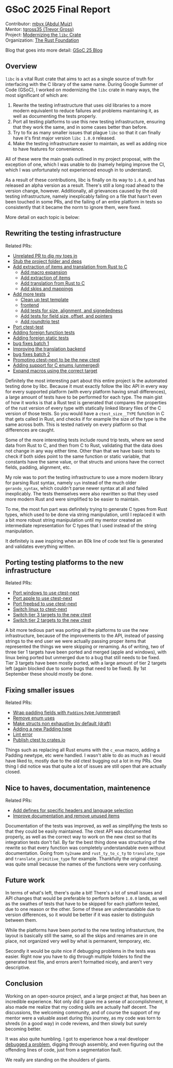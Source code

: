 # GSoC 2025 Final Report

Contributor: [mbyx (Abdul Muiz)](https://github.com/mbyx)  
Mentor: [tgross35 (Trevor Gross)](https://github.com/tgross35)  
Project: [Modernizing the `libc` Crate](https://summerofcode.withgoogle.com/programs/2025/projects/r3LkZkOy)  
Organization: [The Rust Foundation](https://www.rust-lang.org/)

Blog that goes into more detail: [GSoC 25 Blog](https://mbyx.github.io/gsoc25_blog/)

## Overview
`libc` is a vital Rust crate that aims to act as a single source of truth for interfacing with the C library of the same name. During Google Summer of Code (GSoC), I worked on modernizing the `libc` crate in many ways, the most significant of which are:
1. Rewrite the testing infrastructure that uses old libraries to a more modern equivalent to reduce failures and problems maintaining it, as well as documenting the tests properly.
2. Port all testing platforms to use this new testing infrastructure, ensuring that they work the same, and in some cases better than before.
3. Try to fix as many smaller issues that plague `libc` so that it can finally have it's first major version `libc 1.0.0` released.
4. Make the testing infrastructure easier to maintain, as well as adding nice to have features for convenience.

All of these were the main goals outlined in my project proposal, with the exception of one, which I was unable to do (namely helping improve the CI, which I was unfortunately not experienced enough in to understand).

As a result of these contributions, libc is finally on its way to `1.0.0`, and has released an alpha version as a result. There's still a long road ahead to the version change, however. Additionally, all grievances caused by the old testing infrastructure, namely inexplicably failing on a file that hasn't even been touched in some PRs, and the failing of an entire platform in tests so consistently that it became the norm to ignore them, were fixed.

More detail on each topic is below:

## Rewriting the testing infrastructure

Related PRs:
- [Unrelated PR to dip my toes in](https://github.com/rust-lang/libc/pull/4296)
- [Stub the project folder and deps](https://github.com/rust-lang/libc/pull/4467)
- [Add extraction of items and translation from Rust to C](https://github.com/rust-lang/libc/pull/4477 (unmerged, was split))
    - [Add macro expansion](https://github.com/rust-lang/libc/pull/4484)
    - [Add extraction of items](https://github.com/rust-lang/libc/pull/4485)
    - [Add translation from Rust to C](https://github.com/rust-lang/libc/pull/4501)
    - [Add skips and mappings](https://github.com/rust-lang/libc/pull/4514)
- [Add more tests](https://github.com/rust-lang/libc/pull/4543 (unmerged, was split))
    - [Clean up test template](https://github.com/rust-lang/libc/pull/4551)
    - [frontend](https://github.com/rust-lang/libc/pull/4555)
    - [Add tests for size, alignment, and signededness](https://github.com/rust-lang/libc/pull/4556)
    - [Add tests for field size, offset, and pointers](https://github.com/rust-lang/libc/pull/4561)
    - [Add roundtrip test](https://github.com/rust-lang/libc/pull/4560)
- [Port ctest-test](https://github.com/rust-lang/libc/pull/4558)
- [Adding foreign function tests](https://github.com/rust-lang/libc/pull/4594)
- [Adding foreign static tests](https://github.com/rust-lang/libc/pull/4601)
- [bug fixes batch 1](https://github.com/rust-lang/libc/pull/4613)
- [Improving the translation backend](https://github.com/rust-lang/libc/pull/4617)
- [bug fixes batch 2](https://github.com/rust-lang/libc/pull/4644)
- [Promoting ctest-next to be the new ctest](https://github.com/rust-lang/libc/pull/4655)
- [Adding support for C enums (unmerged)](https://github.com/rust-lang/libc/pull/4658)
- [Expand macros using the correct target](https://github.com/rust-lang/libc/pull/4674)

Definitely the most interesting part about this entire project is the automated testing done by libc. Because it must exactly follow the libc API in every way for every supported platform (with every platform having small differences), a large amount of tests have to be performed for each type. The main gist of how it works is that a Rust test is generated that compares the properties of the rust version of every type with statically linked library files of the C version of those tests. So you would have a `ctest_size__TYPE` function in C that gets called in Rust, and checks if for example the size of the type is the same across both. This is tested natively on every platform so that differences are caught.

Some of the more interesting tests include round trip tests, where we send data from Rust to C, and then from C to Rust, validating that the data does not change in any way either time. Other than that we have basic tests to check if both sides point to the same function or static variable, that constants have the same value, or that structs and unions have the correct fields, padding, alignment, etc.

My role was to port the testing infrastructure to use a more modern library for parsing Rust syntax, namely `syn` instead of the much older `gerando_syntax`, which couldn't parse newer syntax at all and failed inexplicably. The tests themselves were also rewritten so that they used more modern Rust and were simplified to be easier to maintain.

To me, the most fun part was definitely trying to generate C types from Rust types, which used to be done via string manipulation, until I replaced it with a bit more robust string manipulation until my mentor created an intermediate representation for C types that I used instead of the string manipulation.

It definitely is awe inspiring when an 80k line of code test file is generated and validates everything written.

## Porting testing platforms to the new infrastructure

Related PRs:
- [Port windows to use ctest-next](https://github.com/rust-lang/libc/pull/4600)
- [Port apple to use ctest-next](https://github.com/rust-lang/libc/pull/4610)
- [Port freebsd to use ctest-next](https://github.com/rust-lang/libc/pull/4648)
- [Switch linux to ctest-next](https://github.com/rust-lang/libc/pull/4647)
- [Switch tier 3 targets to the new ctest](https://github.com/rust-lang/libc/pull/4670)
- [Switch tier 2 targets to the new ctest](https://github.com/rust-lang/libc/pull/4675)

A bit more tedious part was porting all the platforms to use the new infrastructure, because of the improvements to the API, instead of passing strings to the end user we were actually passing proper items that represented the things we were skipping or renaming. As of writing, two of three tier 1 targets have been ported and merged (apple and windows), with linux being ported but unmerged due to a bug that still needs to be fixed. Tier 3 targets have been mostly ported, with a large amount of tier 2 targets left (again blocked due to some bugs that need to be fixed). By 1st September these should mostly be done.

## Fixing smaller issues

Related PRs:
- [Wrap padding fields with `Padding` type (unmerged)](https://github.com/rust-lang/libc/pull/4609)
- [Remove enum uses](https://github.com/rust-lang/libc/pull/4575)
- [Make structs non exhaustive by default (draft)](https://github.com/rust-lang/libc/pull/4579)
- [Adding a new Padding type](https://github.com/rust-lang/libc/pull/4632)
- [Lint error](https://github.com/rust-lang/libc/pull/4548)
- [Publish ctest to crates.io](https://github.com/rust-lang/libc/pull/4661)

Things such as replacing all Rust enums with the `c_enum` macro, adding a Padding newtype, etc were handled. I wasn't able to do as much as I would have liked to, mostly due to the old ctest bugging out a lot in my PRs. One thing I did notice was that quite a lot of issues are still open that are actually closed.

## Nice to haves, documentation, maintenence

Related PRs:
- [Add defines for specific headers and language selection](https://github.com/rust-lang/libc/pull/4673)
- [Improve documentation and remove unused items](https://github.com/rust-lang/libc/pull/4665)


Documentation of the tests was improved, as well as simplifying the tests so that they could be easily maintained. The ctest API was documented properly, as well as the correct way to work on the new ctest so that its integration tests don't fail. By far the best thing done was structuring of the rewrite so that every function was completely understandable even without documentation. Going from `ty2name` and `rust_ty_to_c_ty` to `translate_type` and `translate_primitive_type` for example. Thankfully the original ctest was quite small because the names of the functions were very confusing.

## Future work
In terms of what's left, there's quite a bit! There's a lot of small issues and API changes that would be preferable to perform before `1.0.0` lands, as well as the swathes of tests that have to be skipped for each platform tested, due to one reason or the other. Some of these are understandable due to version differences, so it would be better if it was easier to distinguish between them.

While the platforms have been ported to the new testing infrasturcture, the layout is basically still the same, so all the skips and renames are in one place, not organized very well by what is permanent, temporary, etc.

Secondly it would be quite nice if debugging problems in the tests was easier. Right now you have to dig through multiple folders to find the generated test file, and errors aren't formatted nicely, and aren't very descriptive.

## Conclusion

Working on an open-source project, and a large project at that, has been an incredible experience. Not only did it gave me a sense of accomplishment, it also made me realize that my coding skills are actually half decent. The discussions, the welcoming community, and of course the support of my mentor were a valuable asset during this journey, as my code was torn to shreds (in a good way) in code reviews, and then slowly but surely becoming better.

It was also quite humbling. I got to experience how a real developer [debugged a problem](https://github.com/rust-lang/libc/pull/4648#issuecomment-3193970040), digging through assembly, and even figuring out the offending lines of code, just from a segmentation fault.

We really are standing on the shoulders of giants.